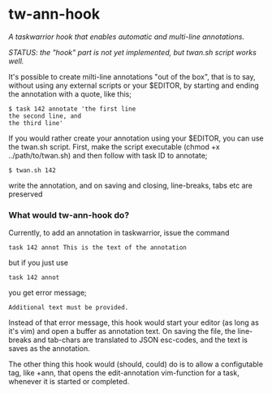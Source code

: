 # tw-ann-hook
_A taskwarrior hook that enables automatic and multi-line annotations._

*STATUS: the "hook" part is not yet implemented, but twan.sh script works well.*

It's possible to create milti-line annotations "out of the box", that is to say, without using any external scripts or your $EDITOR, by starting and ending the annotation with a quote, like this;

```
$ task 142 annotate 'the first line
the second line, and
the third line'
```

If you would rather create your annotation using your $EDITOR, you can use the twan.sh script. First, make the script executable (chmod +x ../path/to/twan.sh) and then follow with task ID to annotate;

```
$ twan.sh 142
```
write the annotation, and on saving and closing, line-breaks, tabs etc are preserved

### What would tw-ann-hook do?

Currently, to add an annotation in taskwarrior, issue the command
```
task 142 annot This is the text of the annotation
```
but if you just use 
```
task 142 annot
```
you get error message;
```
Additional text must be provided.
```
Instead of that error message, this hook would start your editor
(as long as it's vim) and open a buffer as annotation text. 
On saving the file, the line-breaks and tab-chars are translated to
JSON esc-codes, and the text is saves as the annotation.

The other thing this hook would (should, could) do is to 
allow a configutable tag, like +ann, that opens the edit-annotation
vim-function for a task, whenever it is started or completed.
